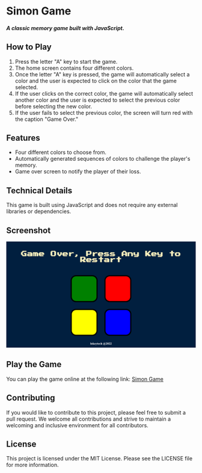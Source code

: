 # Simon Game
##### A classic memory game built with JavaScript.

## How to Play
1. Press the letter "A" key to start the game.
2. The home screen contains four different colors.
3. Once the letter "A" key is pressed, the game will automatically select a color and the user is expected to click on the color that the game selected.
4. If the user clicks on the correct color, the game will automatically select another color and the user is expected to select the previous color before selecting the new color.
5. If the user fails to select the previous color, the screen will turn red with the caption "Game Over."
## Features
- Four different colors to choose from.
- Automatically generated sequences of colors to challenge the player's memory.
- Game over screen to notify the player of their loss.
## Technical Details
This game is built using JavaScript and does not require any external libraries or dependencies.
## Screenshot
![Simon Game Screenshot!](/images/Simon.png)

## Play the Game
You can play the game online at the following link: [Simon Game](https://regal-dusk-45b9be.netlify.app)

## Contributing
If you would like to contribute to this project, please feel free to submit a pull request. We welcome all contributions and strive to maintain a welcoming and inclusive environment for all contributors.

## License
This project is licensed under the MIT License. Please see the LICENSE file for more information.